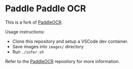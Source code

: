 # Paddle Paddle OCR

This is a fork of [PaddleOCR][paddle-ocr].

Usage instructions:

- Clone this repository and setup a VSCode dev container.
- Save images into `images/` directory
- Run `./infer.sh`

Refer to the [PaddleOCR][paddle-ocr] repository for more information.

[paddle-ocr]: https://github.com/PaddlePaddle/PaddleOCR